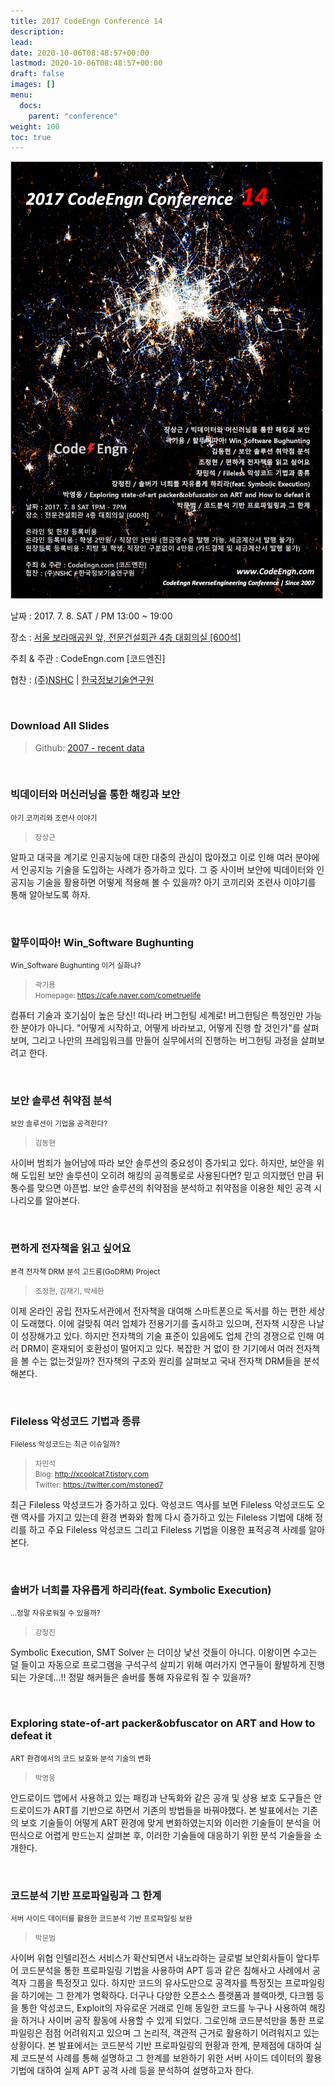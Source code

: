 ```yaml
---
title: 2017 CodeEngn Conference 14
description: 
lead: 
date: 2020-10-06T08:48:57+00:00
lastmod: 2020-10-06T08:48:57+00:00
draft: false
images: []
menu:
  docs:
    parent: "conference"
weight: 100
toc: true
---
```


<img class="img-fluid lazyload blur-up border-0" data-sizes=auto src=codeengn_conference_14_poster.png alt=Rectangle>
<br />

날짜 : 2017. 7. 8. SAT / PM 13:00 ~ 19:00   

장소 : <a href='https://map.naver.com/local/siteview.nhn?code=19039533' target='_blank'>서울 보라매공원 앞, 전문건설회관 4층 대회의실 [600석]</a>

주최 & 주관 : CodeEngn.com [코드엔진] &nbsp;

협찬 : <a href='https://www.nshc.net' target='_blank'>(주)NSHC</a> | <a href='https://kitri.re.kr' target='_blank'>한국정보기술연구원</a>

<br />

### Download All Slides

> Github: <a href='https://github.com/codeengn/codeengn-conference' target='_blank'>2007 - recent data</a>

<br />

### 빅데이터와 머신러닝을 통한 해킹과 보안

<small>아기 코끼리와 조련사 이야기</small>

> <small>장상근</small>

알파고 대국을 계기로 인공지능에 대한 대중의 관심이 많아졌고 이로 인해 여러 분야에서 인공지능 기술을 도입하는 사례가 증가하고 있다. 그 중 사이버 보안에 빅데이터와 인공지능 기술을 활용하면 어떻게 적용해 볼 수 있을까? 아기 코끼리와 조련사 이야기를 통해 알아보도록 하자.

<br />

### 할뚜이따아! Win_Software Bughunting

<small>Win_Software Bughunting 이거 실화냐?</small>

> <small>곽기용 <br />
> Homepage: <a href='https://cafe.naver.com/cometruelife' target='_blank'>https://cafe.naver.com/cometruelife</a></small>

컴퓨터 기술과 호기심이 높은 당신! 떠나라 버그헌팅 세계로! 버그헌팅은 특정인만 가능한 분야가 아니다. "어떻게 시작하고, 어떻게 바라보고, 어떻게 진행 할 것인가"를 살펴보며, 그리고 나만의 프레임워크를 만들어 실무에서의 진행하는 버그헌팅 과정을 살펴보려고 한다.

<br />

### 보안 솔루션 취약점 분석

<small>보안 솔루션이 기업을 공격한다?</small>

> <small>김동현</small>

사이버 범죄가 늘어남에 따라 보안 솔루션의 중요성이 증가되고 있다. 하지만, 보안을 위해 도입된 보안 솔루션이 오히려 해킹의 공격통로로 사용된다면? 믿고 의지했던 만큼 뒤통수를 맞으면 아픈법. 보안 솔루션의 취약점을 분석하고 취약점을 이용한 체인 공격 시나리오를 알아본다.

<br />

### 편하게 전자책을 읽고 싶어요

<small>본격 전자책 DRM 분석 고드름(GoDRM) Project</small>

> <small>조정현, 김재기, 박세한</small>

이제 온라인 공립 전자도서관에서 전자책을 대여해 스마트폰으로 독서를 하는 편한 세상이 도래했다. 이에 걸맞춰 여러 업체가 전용기기를 출시하고 있으며, 전자책 시장은 나날이 성장해가고 있다. 하지만 전자책의 기술 표준이 있음에도 업체 간의 경쟁으로 인해 여러 DRM이 혼재되어 호환성이 떨어지고 있다. 복잡한 거 없이 한 기기에서 여러 전자책을 볼 수는 없는것일까? 전자책의 구조와 원리를 살펴보고 국내 전자책 DRM들을 분석해본다.


<br />

### Fileless 악성코드 기법과 종류

<small>Fileless 악성코드는 최근 이슈일까?</small>

> <small>차민석 <br />
> Blog: <a href='http://xcoolcat7.tistory.com' target='_blank'>http://xcoolcat7.tistory.com</a><br />
> Twitter: <a href='https://twitter.com/mstoned7' target='_blank'>https://twitter.com/mstoned7</a></small>

최근 Fileless 악성코드가 증가하고 있다. 악성코드 역사를 보면 Fileless 악성코드도 오랜 역사를 가지고 있는데 환경 변화와 함께 다시 증가하고 있는 Fileless 기법에 대해 정리를 하고 주요 Fileless 악성코드 그리고 Fileless 기법을 이용한 표적공격 사례를 알아본다.


<br />

### 솔버가 너희를 자유롭게 하리라(feat. Symbolic Execution)

<small>...정말 자유로워질 수 있을까?</small>

> <small>강정진</small>


Symbolic Execution, SMT Solver 는 더이상 낯선 것들이 아니다. 이왕이면 수고는 덜 들이고 자동으로 프로그램을 구석구석 살피기 위해 여러가지 연구들이 활발하게 진행되는 가운데...!! 정말 해커들은 솔버를 통해 자유로워 질 수 있을까?


<br />

### Exploring state-of-art packer&obfuscator on ART and How to defeat it

<small>ART 환경에서의 코드 보호와 분석 기술의 변화</small>

> <small>박영웅</small>

안드로이드 앱에서 사용하고 있는 패킹과 난독화와 같은 공개 및 상용 보호 도구들은 안드로이드가 ART를 기반으로 하면서 기존의 방법들을 바꿔야했다. 본 발표에서는 기존의 보호 기술들이 어떻게 ART 환경에 맞게 변화하였는지와 이러한 기술들이 분석을 어떤식으로 어렵게 만드는지 살펴본 후, 이러한 기술들에 대응하기 위한 분석 기술들을 소개한다.

<br />

### 코드분석 기반 프로파일링과 그 한계

<small>서버 사이드 데이터를 활용한 코드분석 기반 프로파일링 보완</small>

> <small>박문범</small>


사이버 위협 인텔리전스 서비스가 확산되면서 내노라하는 글로벌 보안회사들이 앞다투어 코드분석을 통한 프로파일링 기법을 사용하여 APT 등과 같은 침해사고 사례에서 공격자 그룹을 특정짓고 있다. 하지만 코드의 유사도만으로 공격자를 특정짓는 프로파일링을 하기에는 그 한계가 명확하다. 더구나 다양한 오픈소스 플랫폼과 블랙마켓, 다크웹 등을 통한 악성코드, Exploit의 자유로운 거래로 인해 동일한 코드를 누구나 사용하여 해킹을 하거나 사이버 공작 활동에 사용할 수 있게 되었다. 그로인해 코드분석만을 통한 프로파일링은 점점 어려워지고 있으며 그 논리적, 객관적 근거로 활용하기 어려워지고 있는 상황이다. 본 발표에서는 코드분석 기반 프로파일링의 현황과 한계, 문제점에 대하여 실제 코드분석 사례를 통해 설명하고 그 한계를 보완하기 위한 서버 사이드 데이터의 활용기법에 대하여 실제 APT 공격 사례 등을 분석하여 설명하고자 한다.
